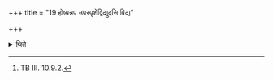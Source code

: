 +++
title = "19 होष्यन्नप उपस्पृशेद्विद्युदसि विद्य"

+++

<details><summary>थिते</summary>

19. When about to offer it, he touches the water with vidyudasi....[^1]   

[^1]: TB III. 10.9.2. 
</details>
